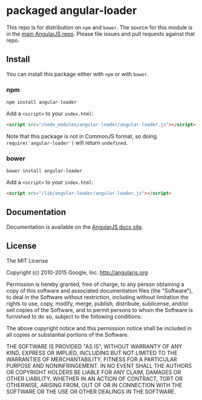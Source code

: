 # packaged angular-loader

This repo is for distribution on `npm` and `bower`. The source for this module is in the
[main AngularJS repo](https://github.com/angular/angular.js/blob/master/src/loader.js).
Please file issues and pull requests against that repo.

## Install

You can install this package either with `npm` or with `bower`.

### npm

```shell
npm install angular-loader
```

Add a `<script>` to your `index.html`:

```html
<script src="/node_modules/angular-loader/angular-loader.js"></script>
```

Note that this package is not in CommonJS format, so doing `require('angular-loader')` will
return `undefined`.

### bower

```shell
bower install angular-loader
```

Add a `<script>` to your `index.html`:

```html
<script src="/lib/angular-loader/angular-loader.js"></script>
```

## Documentation

Documentation is available on the
[AngularJS docs site](http://docs.angularjs.org/guide/bootstrap).

## License

The MIT License

Copyright (c) 2010-2015 Google, Inc. http://angularjs.org

Permission is hereby granted, free of charge, to any person obtaining a copy
of this software and associated documentation files (the "Software"), to deal
in the Software without restriction, including without limitation the rights
to use, copy, modify, merge, publish, distribute, sublicense, and/or sell
copies of the Software, and to permit persons to whom the Software is
furnished to do so, subject to the following conditions:

The above copyright notice and this permission notice shall be included in
all copies or substantial portions of the Software.

THE SOFTWARE IS PROVIDED "AS IS", WITHOUT WARRANTY OF ANY KIND, EXPRESS OR
IMPLIED, INCLUDING BUT NOT LIMITED TO THE WARRANTIES OF MERCHANTABILITY,
FITNESS FOR A PARTICULAR PURPOSE AND NONINFRINGEMENT. IN NO EVENT SHALL THE
AUTHORS OR COPYRIGHT HOLDERS BE LIABLE FOR ANY CLAIM, DAMAGES OR OTHER
LIABILITY, WHETHER IN AN ACTION OF CONTRACT, TORT OR OTHERWISE, ARISING FROM,
OUT OF OR IN CONNECTION WITH THE SOFTWARE OR THE USE OR OTHER DEALINGS IN
THE SOFTWARE.
